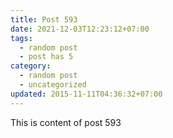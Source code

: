 ```yaml
---
title: Post 593
date: 2021-12-03T12:23:12+07:00
tags:
  - random post
  - post has 5
category:
  - random post
  - uncategorized
updated: 2015-11-11T04:36:32+07:00
---
```

This is content of post 593